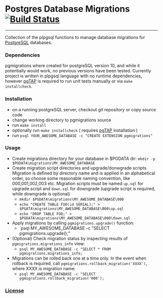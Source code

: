 # Postgres Database Migrations [![Build Status](https://travis-ci.org/rimantas-cernauskas/pgmigrations.svg?branch=master)](https://travis-ci.org/rimantas-cernauskas/pgmigrations)
___
Collection of the plpgsql functions to manage database migrations for [PostgreSQL](https://www.postgresql.org/) databases.

### Dependencies
pgmigrations where created for postgreSQL version 10, and while it potentially would work, no previous versions have been tested.
Currently project is written in plpgsql language with no runtime dependencies, however [pgTAP](https://github.com/theory/pgtap) is required to run unit tests manually or via `make installcheck`.

### Installation
* on a running postgreSQL server, checkout git repository or copy source code
* change working directory to pgmigrations source
* run `make install`
* optionally run `make installcheck` ( requires [pgTAP](https://github.com/theory/pgtap) installation )
* run `psql YOUR_AWESOME_DATABASE -c "CREATE EXTENSION pgmigrations"`

### Usage

* Create migrations directory for your database in $PGDATA dir: `mkdir -p $PGDATA\migrations\MY_AWESOME_DATABASE`
* Create migration script directories and upgrade/donwgrade scripts. Migration is defined by directory name and is applied in an alphabetical order, so choose some reasonable naming convention, like 000,001,002,003 etc. Migration scripts must be named `up.sql` for upgrade script and `down.sql` for downgrade (upgrade script is required, while downgrade is optional)
  * `mkdir $PGDATA\migrations\MY_AWESOME_DATABASE\000`
  * `echo "CREATE TABLE FOO(id SERIAL);" > $PGATA\migrations\MY_AWESOME_DATABASE\000\up.sql`
  * `echo "DROP TABLE FOO;" > $PGDATA\migrations\MY_AWESOME_DATABASE\000\down.sql`
* Apply migrations by calling `pgmigrations.upgrade()` function:
  * `psql MY_AWESOME_DATABASE -c "SELECT pgmigrations.upgrade();"
* (Optional) Check migration status by inspecting results of `pgmigrations.migrations_info` view:
  * `psql MY_AWESOME_DATABASE -c "SELECT * FROM pgmigrations.migrations_info;`
* Migrations can be rolled back one at a time only. In the event when rollback is required, call `pgmigrations.rollback_migration('XXXX')`, where XXXX is migration name:
  * `psql MY_AWESOME_DATABASE -c "SELECT pgmigrations.rollback_migration('000');`


### [License](https://github.com/rimantas-cernauskas/pgmigrations/blob/master/LICENSE)
